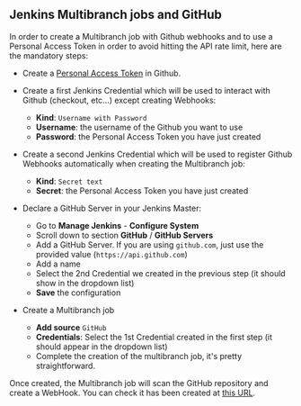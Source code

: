 ## Jenkins Multibranch jobs and GitHub

In order to create a Multibranch job with Github webhooks and to use a Personal Access Token in order to avoid hitting the API rate limit, here are the mandatory steps:
* Create a [Personal Access Token](https://github.com/settings/tokens) in Github.
* Create a first Jenkins Credential which will be used to interact with Github (checkout, etc...) except creating Webhooks:
  * **Kind**: `Username with Password`
  * **Username**: the username of the Github you want to use
  * **Password**: the Personal Access Token you have just created
 
* Create a second Jenkins Credential which will be used to register Github Webhooks automatically when creating the Multibranch job:
  * **Kind**: `Secret text`
  * **Secret**: the Personal Access Token you have just created

* Declare a GitHub Server in your Jenkins Master:
  * Go to **Manage Jenkins** - **Configure System**
  * Scroll down to section **GitHub** / **GitHub Servers**
  * Add a GitHub Server. If you are using `github.com`, just use the provided value (`https://api.github.com`)
  * Add a name
  * Select the 2nd Credential we created in the previous step (it should show in the dropdown list)
  * **Save** the configuration

* Create a Multibranch job
  * **Add source** `GitHub` 
  * **Credentials**: Select the 1st Credential created in the first step (it should appear in the dropdown list)
  * Complete the creation of the multibranch job, it's pretty straightforward.

Once created, the Multibranch job will scan the GitHub repository and create a WebHook. You can check it has been created at [this URL](https://github.com/cloudbees-guru/my_project/settings/hooks).
